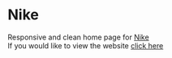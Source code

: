 # Nike
Responsive and clean home page for [Nike](https://www.nike.com)
<br> 
If you would like to view the website [click here](https://komeegbedi.github.io/Nike/)
